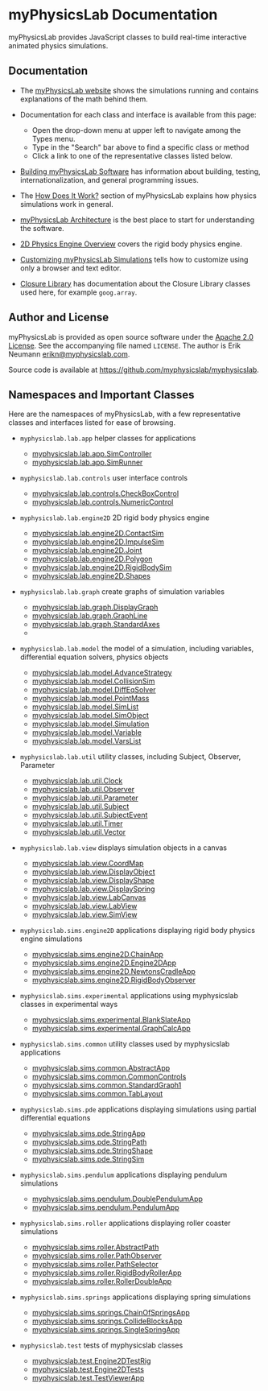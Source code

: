 myPhysicsLab Documentation
==========================

myPhysicsLab provides JavaScript classes to build real-time interactive animated
physics simulations.


Documentation
-------------

+ The [myPhysicsLab website](http://www.myphysicslab.com) shows the simulations
    running and contains explanations of the math behind them.

+ Documentation for each class and interface is available from this page:
    + Open the drop-down menu at upper left to navigate among the Types menu.
    + Type in the "Search" bar above to find a specific class or method
    + Click a link to one of the representative classes listed below.

+ [Building myPhysicsLab Software](Building.html) has information about building,
    testing, internationalization, and general programming issues.

+ The [How Does It Work?](http://www.myphysicslab.com/index-en.html#how-does-it-work)
    section of myPhysicsLab explains how physics simulations work in general.

+ [myPhysicsLab Architecture](Architecture.html) is the best place to start for
    understanding the software.

+ [2D Physics Engine Overview](Engine2D.html) covers the rigid body physics engine.

+ [Customizing myPhysicsLab Simulations](Customizing.html) tells how to customize
    using only a browser and text editor.

+ [Closure Library](http://google.github.io/closure-library/api/) has documentation
    about the Closure Library classes used here, for example `goog.array`.


Author and License
------------------

myPhysicsLab is provided as open source software under the
[Apache 2.0 License](http://www.apache.org/licenses/). See the accompanying file
named `LICENSE`. The author is Erik Neumann
<erikn@myphysicslab.com>.

Source code is available at <https://github.com/myphysicslab/myphysicslab>.


Namespaces and Important Classes
--------------------------------
Here are the namespaces of myPhysicsLab, with a few representative classes and
interfaces listed for ease of browsing.

+ `myphysicslab.lab.app` helper classes for applications
    + [myphysicslab.lab.app.SimController](myphysicslab.lab.app.SimController.html)
    + [myphysicslab.lab.app.SimRunner](myphysicslab.lab.app.SimRunner.html)

+ `myphysicslab.lab.controls` user interface controls
    + [myphysicslab.lab.controls.CheckBoxControl](myphysicslab.lab.controls.CheckBoxControl.html)
    + [myphysicslab.lab.controls.NumericControl](myphysicslab.lab.controls.NumericControl.html)

+ `myphysicslab.lab.engine2D` 2D rigid body physics engine
    + [myphysicslab.lab.engine2D.ContactSim](myphysicslab.lab.engine2D.ContactSim.html)
    + [myphysicslab.lab.engine2D.ImpulseSim](myphysicslab.lab.engine2D.ImpulseSim.html)
    + [myphysicslab.lab.engine2D.Joint](myphysicslab.lab.engine2D.Joint.html)
    + [myphysicslab.lab.engine2D.Polygon](myphysicslab.lab.engine2D.Polygon.html)
    + [myphysicslab.lab.engine2D.RigidBodySim](myphysicslab.lab.engine2D.RigidBodySim.html)
    + [myphysicslab.lab.engine2D.Shapes](myphysicslab.lab.engine2D.Shapes.html)

+ `myphysicslab.lab.graph` create graphs of simulation variables
    + [myphysicslab.lab.graph.DisplayGraph](myphysicslab.lab.graph.DisplayGraph.html)
    + [myphysicslab.lab.graph.GraphLine](myphysicslab.lab.graph.GraphLine.html)
    + [myphysicslab.lab.graph.StandardAxes](myphysicslab.lab.graph.StandardAxes.html)
    + []()

+ `myphysicslab.lab.model` the model of a simulation, including variables,
     differential equation solvers, physics objects
    + [myphysicslab.lab.model.AdvanceStrategy](myphysicslab.lab.model.AdvanceStrategy.html)
    + [myphysicslab.lab.model.CollisionSim](myphysicslab.lab.model.CollisionSim.html)
    + [myphysicslab.lab.model.DiffEqSolver](myphysicslab.lab.model.DiffEqSolver.html)
    + [myphysicslab.lab.model.PointMass](myphysicslab.lab.model.PointMass.html)
    + [myphysicslab.lab.model.SimList](myphysicslab.lab.model.SimList.html)
    + [myphysicslab.lab.model.SimObject](myphysicslab.lab.model.SimObject.html)
    + [myphysicslab.lab.model.Simulation](myphysicslab.lab.model.Simulation.html)
    + [myphysicslab.lab.model.Variable](myphysicslab.lab.model.Variable.html)
    + [myphysicslab.lab.model.VarsList](myphysicslab.lab.model.VarsList.html)

+ `myphysicslab.lab.util` utility classes, including Subject, Observer, Parameter
    + [myphysicslab.lab.util.Clock](myphysicslab.lab.util.Clock.html)
    + [myphysicslab.lab.util.Observer](myphysicslab.lab.util.Observer.html)
    + [myphysicslab.lab.util.Parameter](myphysicslab.lab.util.Parameter.html)
    + [myphysicslab.lab.util.Subject](myphysicslab.lab.util.Subject.html)
    + [myphysicslab.lab.util.SubjectEvent](myphysicslab.lab.util.SubjectEvent.html)
    + [myphysicslab.lab.util.Timer](myphysicslab.lab.util.Timer.html)
    + [myphysicslab.lab.util.Vector](myphysicslab.lab.util.Vector.html)

+ `myphysicslab.lab.view` displays simulation objects in a canvas
    + [myphysicslab.lab.view.CoordMap](myphysicslab.lab.view.CoordMap.html)
    + [myphysicslab.lab.view.DisplayObject](myphysicslab.lab.view.DisplayObject.html)
    + [myphysicslab.lab.view.DisplayShape](myphysicslab.lab.view.DisplayShape.html)
    + [myphysicslab.lab.view.DisplaySpring](myphysicslab.lab.view.DisplaySpring.html)
    + [myphysicslab.lab.view.LabCanvas](myphysicslab.lab.view.LabCanvas.html)
    + [myphysicslab.lab.view.LabView](myphysicslab.lab.view.LabView.html)
    + [myphysicslab.lab.view.SimView](myphysicslab.lab.view.SimView.html)

+ `myphysicslab.sims.engine2D` applications displaying rigid body physics engine simulations
    + [myphysicslab.sims.engine2D.ChainApp](myphysicslab.sims.engine2D.ChainApp.html)
    + [myphysicslab.sims.engine2D.Engine2DApp](myphysicslab.sims.engine2D.Engine2DApp.html)
    + [myphysicslab.sims.engine2D.NewtonsCradleApp](myphysicslab.sims.engine2D.NewtonsCradleApp.html)
    + [myphysicslab.sims.engine2D.RigidBodyObserver](myphysicslab.sims.engine2D.RigidBodyObserver.html)

+ `myphysicslab.sims.experimental` applications using myphysicslab classes
     in experimental ways
    + [myphysicslab.sims.experimental.BlankSlateApp](myphysicslab.sims.experimental.BlankSlateApp.html)
    + [myphysicslab.sims.experimental.GraphCalcApp](myphysicslab.sims.experimental.GraphCalcApp.html)

+ `myphysicslab.sims.common` utility classes used by myphysicslab applications
    + [myphysicslab.sims.common.AbstractApp](myphysicslab.sims.common.AbstractApp.html)
    + [myphysicslab.sims.common.CommonControls](myphysicslab.sims.common.CommonControls.html)
    + [myphysicslab.sims.common.StandardGraph1](myphysicslab.sims.common.StandardGraph1.html)
    + [myphysicslab.sims.common.TabLayout](myphysicslab.sims.common.TabLayout.html)

+ `myphysicslab.sims.pde` applications displaying simulations using
     partial differential equations
    + [myphysicslab.sims.pde.StringApp](myphysicslab.sims.pde.StringApp.html)
    + [myphysicslab.sims.pde.StringPath](myphysicslab.sims.pde.StringPath.html)
    + [myphysicslab.sims.pde.StringShape](myphysicslab.sims.pde.StringShape.html)
    + [myphysicslab.sims.pde.StringSim](myphysicslab.sims.pde.StringSim.html)

+ `myphysicslab.sims.pendulum` applications displaying pendulum simulations
    + [myphysicslab.sims.pendulum.DoublePendulumApp](myphysicslab.sims.pendulum.DoublePendulumApp.html)
    + [myphysicslab.sims.pendulum.PendulumApp](myphysicslab.sims.pendulum.PendulumApp.html)

+ `myphysicslab.sims.roller` applications displaying roller coaster simulations
    + [myphysicslab.sims.roller.AbstractPath](myphysicslab.sims.roller.AbstractPath.html)
    + [myphysicslab.sims.roller.PathObserver](myphysicslab.sims.roller.PathObserver.html)
    + [myphysicslab.sims.roller.PathSelector](myphysicslab.sims.roller.PathSelector.html)
    + [myphysicslab.sims.roller.RigidBodyRollerApp](myphysicslab.sims.roller.RigidBodyRollerApp.html)
    + [myphysicslab.sims.roller.RollerDoubleApp](myphysicslab.sims.roller.RollerDoubleApp.html)

+ `myphysicslab.sims.springs` applications displaying spring simulations
    + [myphysicslab.sims.springs.ChainOfSpringsApp](myphysicslab.sims.springs.ChainOfSpringsApp.html)
    + [myphysicslab.sims.springs.CollideBlocksApp](myphysicslab.sims.springs.CollideBlocksApp.html)
    + [myphysicslab.sims.springs.SingleSpringApp](myphysicslab.sims.springs.SingleSpringApp.html)

+ `myphysicslab.test` tests of myphysicslab classes
    + [myphysicslab.test.Engine2DTestRig](myphysicslab.test.Engine2DTestRig.html)
    + [myphysicslab.test.Engine2DTests](myphysicslab.test.Engine2DTests.html)
    + [myphysicslab.test.TestViewerApp](myphysicslab.test.TestViewerApp.html)
